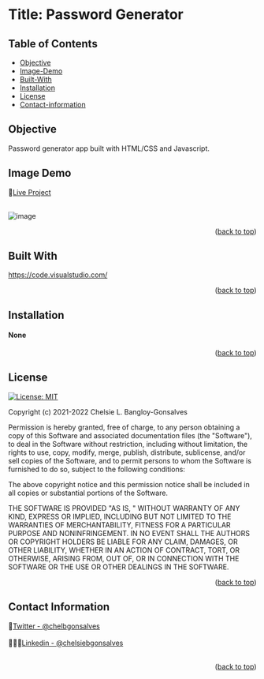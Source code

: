 <div id="top"></div>

# Title: Password Generator


## Table of Contents

* [Objective](#Objective)
* [Image-Demo](#Image-Demo)
* [Built-With](#Built-With)
* [Installation](#Installation)
* [License](#License)
* [Contact-information](#Contact-Information)


## Objective
  <p></p>

Password generator app built with HTML/CSS and Javascript. 


## Image Demo 

🧁<a href="https://blackcat-tinkerngineers.github.io/Password-generator">Live Project</a>
<br>
</br>

![image](https://user-images.githubusercontent.com/88634637/166089647-3d00b5ae-fadc-4baa-bfa9-12459e915a2b.png)



<div align="center"></div>


<p align="right">(<a href="#top">back to top</a>)</p>

## Built With

<a href="https://code.visualstudio.com/">https://code.visualstudio.com/</a>


<p align="right">(<a href="#top">back to top</a>)</p>



<!-- GETTING STARTED -->


## Installation

<h4>None</h4>


<p align="right">(<a href="#top">back to top</a>)</p>

<!-- LICENSE -->
## License
[![License: MIT](https://img.shields.io/badge/License-MIT-yellow.svg)](https://opensource.org/licenses/MIT)

Copyright (c) 2021-2022 Chelsie L. Bangloy-Gonsalves

Permission is hereby granted, free of charge, to any person obtaining
a copy of this Software and associated documentation files (the
"Software"), to deal in the Software without restriction, including
without limitation, the rights to use, copy, modify, merge, publish,
distribute, sublicense, and/or sell copies of the Software, and to
permit persons to whom the Software is furnished to do so, subject to
the following conditions:

The above copyright notice and this permission notice shall be
included in all copies or substantial portions of the Software.

THE SOFTWARE IS PROVIDED "AS IS, " WITHOUT WARRANTY OF ANY KIND,
EXPRESS OR IMPLIED, INCLUDING BUT NOT LIMITED TO THE WARRANTIES OF
MERCHANTABILITY, FITNESS FOR A PARTICULAR PURPOSE AND
NONINFRINGEMENT. IN NO EVENT SHALL THE AUTHORS OR COPYRIGHT HOLDERS BE
LIABLE FOR ANY CLAIM, DAMAGES, OR OTHER LIABILITY, WHETHER IN AN ACTION
OF CONTRACT, TORT, OR OTHERWISE, ARISING FROM, OUT OF, OR IN CONNECTION
WITH THE SOFTWARE OR THE USE OR OTHER DEALINGS IN THE SOFTWARE.

<p align="right">(<a href="#top">back to top</a>)</p>

<!-- CONTACT -->
## Contact Information

🐓<a href="https://twitter.com/chelbgonsalves">Twitter - @chelbgonsalves</a>
<br>
</br>
👩🏻‍💻<a href="https://www.linkedin.com/in/chelsiebgonsalves">Linkedin - @chelsiebgonsalves</a>
<br>
</br>
<p align="right">(<a href="#top">back to top</a>)</p>
